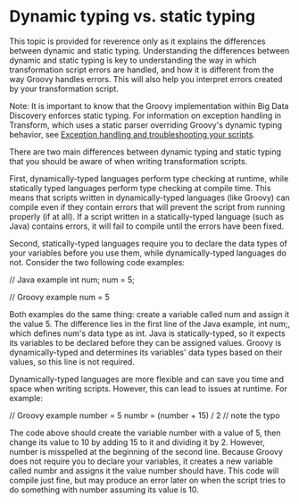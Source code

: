 # Dynamic typing vs. static typing

This topic is provided for reverence only as it explains the differences between dynamic and static typing. Understanding the differences between dynamic and static typing is key to understanding the way in which transformation script errors are handled, and how it is different from the way Groovy handles errors. This will also help you interpret errors created by your transformation script.

Note:  It is important to know that the Groovy implementation within Big Data Discovery enforces static typing. For information on exception handling in  Transform, which uses a static parser overriding Groovy's dynamic typing behavior, see  [Exception handling and troubleshooting your scripts](https://docs.oracle.com/cd/E57471_01/bigData.100/extensions_bdd/src/cext_transform_exception_handling.html#concept_C708F02EE5CF428FA89BAF6FB76A429F "Transform uses a static parser to override some of Groovy's dynamic typing behavior and detect parsing errors, such as undefined variables, when you preview or save your transformations.").

There are two main differences between dynamic typing and static typing that you should be aware of when writing transformation scripts.

First, dynamically-typed languages perform type checking at runtime, while statically typed languages perform type checking at compile time. This means that scripts written in dynamically-typed languages (like Groovy) can compile even if they contain errors that will prevent the script from running properly (if at all). If a script written in a statically-typed language (such as Java) contains errors, it will fail to compile until the errors have been fixed.

Second, statically-typed languages require you to declare the data types of your variables before you use them, while dynamically-typed languages do not. Consider the two following code examples:

// Java example
int num;
num = 5;

// Groovy example
num = 5

Both examples do the same thing: create a variable called  num  and assign it the value  5. The difference lies in the first line of the Java example,  int num;, which defines  num's data type as  int. Java is statically-typed, so it expects its variables to be declared before they can be assigned values. Groovy is dynamically-typed and determines its variables' data types based on their values, so this line is not required.

Dynamically-typed languages are more flexible and can save you time and space when writing scripts. However, this can lead to issues at runtime. For example:

// Groovy example
number = 5
numbr = (number + 15) / 2  // note the typo

The code above should create the variable  number  with a value of  5, then change its value to  10  by adding  15  to it and dividing it by  2. However,  number  is misspelled at the beginning of the second line. Because Groovy does not require you to declare your variables, it creates a new variable called  numbr  and assigns it the value  number  should have. This code will compile just fine, but may produce an error later on when the script tries to do something with  number  assuming its value is  10.
<!--stackedit_data:
eyJoaXN0b3J5IjpbMTA5NTcyMTQyNF19
-->